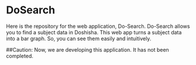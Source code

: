# DoSearch
Here is the repository for the web application, Do-Search. Do-Search allows you to find a subject data in Doshisha. This web app turns a subject data into a bar graph. So, you can see them easily and intuitively.

##Caution:
Now, we are developing this application. It has not been completed.
